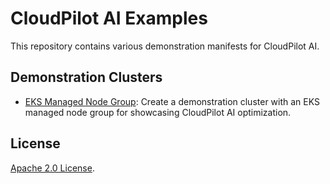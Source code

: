 # CloudPilot AI Examples

This repository contains various demonstration manifests for CloudPilot AI.

## Demonstration Clusters

- [EKS Managed Node Group](clusters/eks): Create a demonstration cluster with an EKS managed node group for showcasing CloudPilot AI optimization.

## License

[Apache 2.0 License](./LICENSE).
